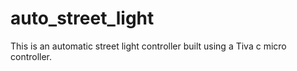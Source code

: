 # auto_street_light
This is an automatic street light controller built using a Tiva c micro controller.
